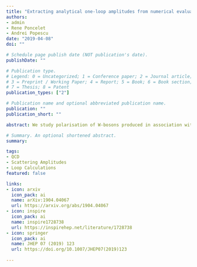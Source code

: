 ```yaml
---
title: "Extracting analytical one-loop amplitudes from numerical evaluations"
authors:
- admin
- Rene Poncelet
- Andrei Popescu
date: "2019-04-08"
doi: ""

# Schedule page publish date (NOT publication's date).
publishDate: ""

# Publication type.
# Legend: 0 = Uncategorized; 1 = Conference paper; 2 = Journal article;
# 3 = Preprint / Working Paper; 4 = Report; 5 = Book; 6 = Book section;
# 7 = Thesis; 8 = Patent
publication_types: ["2"]

# Publication name and optional abbreviated publication name.
publication: ""
publication_short: ""

abstract: We study polarisation of W-bosons produced in association with one jet at the LHC. In particular, we provide all necessary theoretical ingredients for the precise extraction of polarisation fractions. To that end, we present new polarised predictions up to NNLO QCD accuracy employing the narrow-width approximation, in two phase spaces: inclusive and fiducial. We compare results in the fiducial phase space to a full off-shell computation as well as experimental data. Finally, we fit the polarisation fractions using shape templates and show that NNLO corrections significantly improve their determination. 

# Summary. An optional shortened abstract.
summary: 

tags:
- QCD
- Scattering Amplitudes
- Loop Calculations
featured: false

links:
- icon: arxiv
  icon_pack: ai
  name: arXiv:1904.04067
  url: https://arxiv.org/abs/1904.04067
- icon: inspire
  icon_pack: ai
  name: inspire1728738
  url: https://inspirehep.net/literature/1728738
- icon: springer
  icon_pack: ai
  name: JHEP 07 (2019) 123
  url: https://doi.org/10.1007/JHEP07(2019)123
  
---
```

